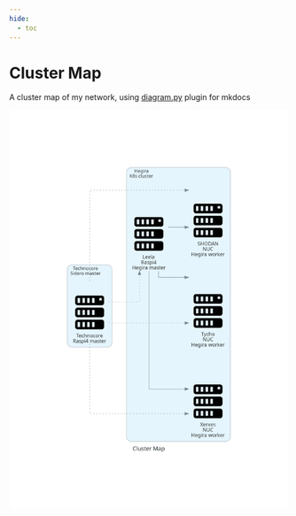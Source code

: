 ```yaml
---
hide:
  - toc
---
```

# Cluster Map

A cluster map of my network, using [diagram.py](https://diagrams.mingrammer.com) plugin for mkdocs

[![Network Map](../images/cluster_map.png)](../images/cluster_map.png)
